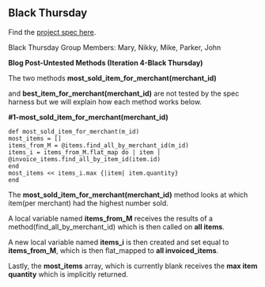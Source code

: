 ## Black Thursday

Find the [project spec here](http://backend.turing.io/module1/projects/black_thursday/).

Black Thursday Group Members: Mary, Nikky, Mike, Parker, John

**Blog Post-Untested Methods (Iteration 4-Black Thursday)**

The two methods **most_sold_item_for_merchant(merchant_id)**

and **best_item_for_merchant(merchant_id)** are not tested by the spec harness but we will explain how each method works below.

**#1-most_sold_item_for_merchant(merchant_id)**
```
def most_sold_item_for_merchant(m_id)
most_items = []
items_from_M = @items.find_all_by_merchant_id(m_id)
items_i = items_from_M.flat_map do | item |
@invoice_items.find_all_by_item_id(item.id)
end
most_items << items_i.max {|item| item.quantity}
end
```
The **most_sold_item_for_merchant(merchant_id)** method looks at which item(per merchant) had the highest number sold. 

A local variable named **items_from_M** receives the results of a method(find_all_by_merchant_id) which is then called on **all items**.

A new local variable named **items_i** is then created and set equal to **items_from_M**, which is then flat_mapped to **all invoiced_items**.

Lastly, the **most_items** array, which is currently blank receives the **max item quantity** which is implicitly returned.
